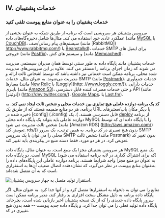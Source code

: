 ## IV. خدمات پشتیبان
### خدمات پشتیبان را به عنوان منابع پیوست تلقی کنید

*سرویس پشتیبان* هر سرویسی است که برنامه از طریق شبکه به عنوان بخشی از عملکرد عادی خود استفاده می کند. مثال‌ها شامل ذخیره‌گاه‌های داده (مانند [MySQL](http://dev.mysql.com/) یا [CouchDB](http://couchdb.apache.org/))، سیستم‌های پیام رسانی/صف (مانند [RabbitMQ]) http://www.rabbitmq.com/) یا [Beanstalkd](https://beanstalkd.github.io))، خدمات SMTP برای ایمیل های خروجی (مانند [Postfix](http://www.postfix.org/ ))، و سیستم های کش (مانند [Memcached](http://memcached.org/)).

خدمات پشتیبان مانند پایگاه داده به طور سنتی توسط همان مدیران سیستمی مدیریت می شوند که زمان اجرای برنامه را مستقر می کنند. علاوه بر این سرویس‌های مدیریت شده محلی، برنامه ممکن است خدماتی نیز داشته باشد که توسط اشخاص ثالث ارائه و مدیریت می‌شوند. به عنوان مثال، خدمات SMTP (مانند [Postmark](http://postmarkapp.com/))، خدمات جمع‌آوری معیارها (مانند [New Relic](http://newrelic.com/) یا [Loggly](http: //www.loggly.com/))، خدمات دارایی باینری (مانند [Amazon S3](http://aws.amazon.com/s3/))، و حتی خدمات مصرف کننده قابل دسترسی API (مانند [توئیتر]) (http://dev.twitter.com/)، [Google Maps](https://developers.google.com/maps/)، یا [Last.fm](http://www.last.fm/api )).

**کد یک برنامه دوازده عاملی هیچ تمایزی بین خدمات محلی و شخص ثالث ایجاد نمی کند.** به برنامه، هر دو منابع ضمیمه هستند که از طریق یک URL یا دیگر مکان یاب/معتبرهای ذخیره شده در [config] (./config) قابل دسترسی هستند. ). یک [deploy](./codebase) از برنامه دوازده عاملی باید بتواند یک پایگاه داده محلی MySQL را با پایگاه داده ای که توسط شخص ثالث مدیریت می شود (مانند [Amazon RDS] (http://aws.amazon.com/) تعویض کند. rds/)) بدون هیچ تغییری در کد برنامه. به همین ترتیب، یک سرور SMTP محلی را می توان با یک سرویس SMTP شخص ثالث (مانند Postmark) بدون تغییر کد تعویض کرد. در هر دو مورد، فقط دسته منبع در پیکربندی باید تغییر کند.

هر سرویس پشتیبان مجزا یک *منبع* است. به عنوان مثال، پایگاه داده MySQL یک منبع است. دو پایگاه داده MySQL (که برای اشتراک گذاری در لایه برنامه استفاده می شود) به عنوان دو منبع مجزا واجد شرایط هستند. برنامه دوازده عاملی این پایگاه‌های داده را به‌عنوان *منابع پیوست* در نظر می‌گیرد، که نشان‌دهنده اتصال ضعیف آن‌ها به استقراری است که به آن متصل شده‌اند.

<img src="/images/attached-resources.png" class="full" alt="استقرار تولید متصل به چهار سرویس پشتیبان." />

منابع را می توان به دلخواه به استقرارها متصل کرد و از آنها جدا کرد. به عنوان مثال، اگر پایگاه داده برنامه به دلیل مشکل سخت افزاری بد رفتار کند، مدیر برنامه ممکن است سرور پایگاه داده جدیدی را که از یک نسخه پشتیبان اخیر بازیابی شده است، بچرخاند. پایگاه داده تولید فعلی را می توان جدا کرد، و پایگاه داده جدید پیوست -- همه بدون هیچ تغییری در کد.